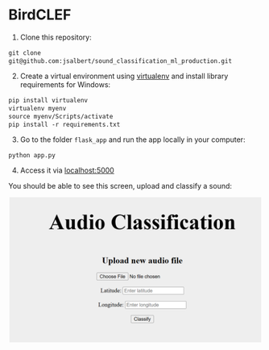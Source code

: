 # BirdCLEF

1. Clone this repository:

```
git clone git@github.com:jsalbert/sound_classification_ml_production.git
```
2. Create a virtual environment using [virtualenv](https://virtualenv.pypa.io/en/latest/) and install library requirements for Windows:

```
pip install virtualenv
virtualenv myenv
source myenv/Scripts/activate 
pip install -r requirements.txt
```

3. Go to the folder `flask_app` and run the app locally in your computer:

```
python app.py 
```

4. Access it via [localhost:5000](http://localhost:5000/)

You should be able to see this screen, upload and classify a sound:

<p align="center">
<img src="https://github.com/ramyasri-m/BirdCLEF/blob/main/images/Frontend.png?raw=true" alt="Frontend" width="500"/>
</p>
